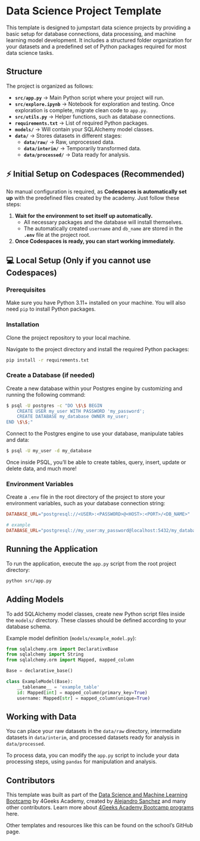 # Data Science Project Template

This template is designed to jumpstart data science projects by providing a basic setup for database connections, data processing, and machine learning model development. It includes a structured folder organization for your datasets and a predefined set of Python packages required for most data science tasks.

## Structure

The project is organized as follows:

- **`src/app.py`** → Main Python script where your project will run.
- **`src/explore.ipynb`** → Notebook for exploration and testing. Once exploration is complete, migrate clean code to `app.py`.
- **`src/utils.py`** → Helper functions, such as database connections.
- **`requirements.txt`** → List of required Python packages.
- **`models/`** → Will contain your SQLAlchemy model classes.
- **`data/`** → Stores datasets in different stages:
  - **`data/raw/`** → Raw, unprocessed data.
  - **`data/interim/`** → Temporarily transformed data.
  - **`data/processed/`** → Data ready for analysis.

## ⚡ Initial Setup on Codespaces (Recommended)

No manual configuration is required, as **Codespaces is automatically set up** with the predefined files created by the academy. Just follow these steps:

1. **Wait for the environment to set itself up automatically.**
   - All necessary packages and the database will install themselves.
   - The automatically created `username` and `db_name` are stored in the **`.env`** file at the project root.
2. **Once Codespaces is ready, you can start working immediately.**

## 💻 Local Setup (Only if you cannot use Codespaces)

### Prerequisites

Make sure you have Python 3.11+ installed on your machine. You will also need `pip` to install Python packages.

### Installation

Clone the project repository to your local machine.

Navigate to the project directory and install the required Python packages:

```bash
pip install -r requirements.txt
```

### Create a Database (if needed)

Create a new database within your Postgres engine by customizing and running the following command:

```bash
$ psql -U postgres -c "DO \$\$ BEGIN 
    CREATE USER my_user WITH PASSWORD 'my_password'; 
    CREATE DATABASE my_database OWNER my_user; 
END \$\$;"
```

Connect to the Postgres engine to use your database, manipulate tables and data:

```bash
$ psql -U my_user -d my_database
```

Once inside PSQL, you’ll be able to create tables, query, insert, update or delete data, and much more!

### Environment Variables

Create a `.env` file in the root directory of the project to store your environment variables, such as your database connection string:

```makefile
DATABASE_URL="postgresql://<USER>:<PASSWORD>@<HOST>:<PORT>/<DB_NAME>"

# example
DATABASE_URL="postgresql://my_user:my_password@localhost:5432/my_database"
```

## Running the Application

To run the application, execute the `app.py` script from the root project directory:

```bash
python src/app.py
```

## Adding Models

To add SQLAlchemy model classes, create new Python script files inside the `models/` directory. These classes should be defined according to your database schema.

Example model definition (`models/example_model.py`):

```python
from sqlalchemy.orm import DeclarativeBase
from sqlalchemy import String
from sqlalchemy.orm import Mapped, mapped_column

Base = declarative_base()

class ExampleModel(Base):
    __tablename__ = 'example_table'
    id: Mapped[int] = mapped_column(primary_key=True)
    username: Mapped[str] = mapped_column(unique=True)
```

## Working with Data

You can place your raw datasets in the `data/raw` directory, intermediate datasets in `data/interim`, and processed datasets ready for analysis in `data/processed`.

To process data, you can modify the `app.py` script to include your data processing steps, using `pandas` for manipulation and analysis.

## Contributors

This template was built as part of the [Data Science and Machine Learning Bootcamp](https://4geeksacademy.com/us/coding-bootcamps/datascience-machine-learning) by 4Geeks Academy, created by [Alejandro Sanchez](https://twitter.com/alesanchezr) and many other contributors. Learn more about [4Geeks Academy Bootcamp programs](https://4geeksacademy.com/us/programs) here.

Other templates and resources like this can be found on the school’s GitHub page.
